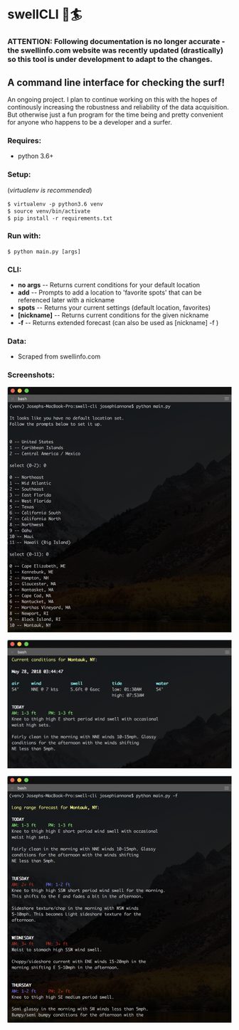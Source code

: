 # swellCLI :ocean::surfer:

### ATTENTION: Following documentation is no longer accurate - the swellinfo.com website was recently updated (drastically) so this tool is under development to adapt to the changes.

## A command line interface for checking the surf!

An ongoing project. I plan to continue working on this with the hopes of continously increasing the robustness and reliability of the data acquisition. But otherwise just a fun program for the time being and pretty convenient for anyone who happens to be a developer and a surfer.

### Requires:
- python 3.6+

### Setup:
(*virtualenv is recommended*)
```
$ virtualenv -p python3.6 venv
$ source venv/bin/activate
$ pip install -r requirements.txt
```
### Run with:
```
$ python main.py [args]
```

### CLI:
- **no args**    -- Returns current conditions for your default location
- **add**        -- Prompts to add a location to 'favorite spots' that can be referenced later with a nickname
- **spots**      -- Returns your current settings (default location, favorites)
- **[nickname]** -- Returns current conditions for the given nickname
- **-f**         -- Returns extended forecast (can also be used as [nickname] -f )

### Data:
- Scraped from swellinfo.com

### Screenshots:
![screenshot](img/screenshot2.png)

![screenshot](img/screenshot1.png)

![screenshot](img/screenshot3.png)
